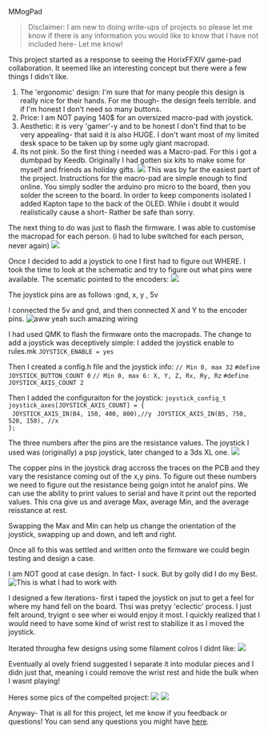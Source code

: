 MMogPad

> Disclaimer: I am new to doing write-ups of projects so please let me know if there is any information you would like to know that I have not included here- Let me know!   

This project started as a response to seeing the HorixFFXIV game-pad collaboration. It seemed like an interesting concept but there were a few things I didn't like. 

 1. The 'ergonomic' design: I'm sure that for many people this design is really nice for their hands. For me though- the design feels terrible. and if I'm honest I don't need so many buttons. 
 2. Price:  I am NOT paying 140$ for an oversized macro-pad with joystick. 
 3. Aesthetic: it is very 'gamer'-y and to be honest I don't find that to be very appealing- that said it is also HUGE. I don't want most of my limited desk space to be taken up by some ugly giant macropad. 
 4. Its not pink. 
So the first thing i needed was a Macro-pad. For this i got a dumbpad by Keedb. Originally I had gotten six kits to make some for myself and friends as holiday gifts. 
![](https://raw.githubusercontent.com/MommiDearest/Keyboard-Diary/main/images/MMogpad/pictures/20231230_195903.jpg)
This was  by far the easiest part of the project. Instructions for the macro-pad are simple enough to find online.  You simply sodler the arduino pro micro to the board, then you solder the screen to the board. In order to keep components isolated I added Kapton tape to the back of the OLED. While i doubt it would realistically cause a short- Rather be safe than sorry.

The next thing to do was just to flash the firmware. I was able to customise the macropad for each person. (i had to lube switched for each person, never again)
![](https://raw.githubusercontent.com/MommiDearest/Keyboard-Diary/main/images/MMogpad/pictures/20231231_171528.jpg)

Once I decided to add a joystick to one I first had to figure out WHERE. I took the time to look at the schematic and try to figure out what pins were available. 
The scematic pointed to the encoders:
![](https://raw.githubusercontent.com/MommiDearest/Keyboard-Diary/main/images/MMogpad/pictures/pic.jpg)

The joystick pins are as follows :gnd, x, y , 5v 

I connected the 5v and gnd, and then connected X and Y to the encoder pins. 
![aww yeah such amazing wiring](https://raw.githubusercontent.com/MommiDearest/Keyboard-Diary/main/images/MMogpad/pictures/20240222_160001.jpg "aww yeah such amazing wiring")

I had used QMK to flash the firmware onto the macropads. The change to add a joystick was deceptively simple: 
I added the joystick enable to rules.mk
`JOYSTICK_ENABLE = yes`

Then I created a config.h file  and  the joystick info: 
`// Min 0, max 32`
`#define JOYSTICK_BUTTON_COUNT 0`
`// Min 0, max 6: X, Y, Z, Rx, Ry, Rz`
`#define JOYSTICK_AXIS_COUNT 2`

Then I added the configuraiton for the joystick:
`joystick_config_t joystick_axes[JOYSTICK_AXIS_COUNT] = {`   
   ` JOYSTICK_AXIS_IN(B4, 150, 400, 800),//y`
   ` JOYSTICK_AXIS_IN(B5, 750, 520, 150), //x`   
`};`

The three numbers after the pins are the resistance values.  The joystick I used was (originally) a psp joystick, later changed to a 3ds XL one. 
![](https://raw.githubusercontent.com/MommiDearest/Keyboard-Diary/main/images/MMogpad/pictures/20240301_203617.jpg) 

The copper pins in the joystick drag accross the traces on the PCB and they vary the resistance coming out of the x,y pins. To figure out these numbers we need to figure out the resistance being goign intot he analof pins. We can use the ability to print values to serial and have it print out the reported values. This cna give us and average Max, average Min, and the average reisstance at rest. 

Swapping the Max and Min can help us change the orientation of the joystick, swapping up and down, and left and right. 

Once all fo this was settled and written onto the firmware we could begin testing and design a case.

I am NOT good at case design. In fact- I suck. But by golly did I do my Best. ![This is what I had to work with](https://raw.githubusercontent.com/MommiDearest/Keyboard-Diary/main/images/MMogpad/pictures/20240221_193110.jpg)

I designed a few iterations- first i taped the joystick on jsut to get a feel for where my hand fell on the board. Thsi was  pretyy 'eclectic' process. I just felt around, tryignt o see wher ei would enjoy it most. I quickly realized that I would need to have some kind of wrist rest to stabilize it as I moved the joystick.  

Iterated througha few designs using some filament colros I didnt like: 
![](https://raw.githubusercontent.com/MommiDearest/Keyboard-Diary/main/images/MMogpad/pictures/20240227_100857.jpg)

Eventually al ovely friend suggested I separate it into modular pieces and I didn just that, meaning i could remove the wrist rest and hide the bulk when I wasnt playing! 

Heres some pics of the compelted project: 
![](https://raw.githubusercontent.com/MommiDearest/Keyboard-Diary/main/images/MMogpad/pictures/20240228_080845.jpg)
![](https://raw.githubusercontent.com/MommiDearest/Keyboard-Diary/main/images/MMogpad/pictures/20240228_081307.jpg)

Anyway- That is all for this project, let me know if you feedback or questions! You can send any questions you might have [here](mailto:celes.meh@gmial.com "here").



